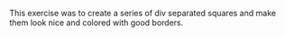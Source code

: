This exercise was to create a series of div separated squares and make them look nice and colored with good borders.                                   